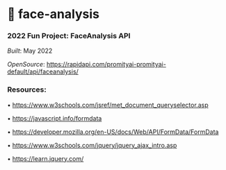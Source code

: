 #  👤 face-analysis
### 2022 Fun Project: FaceAnalysis API
*Built*: May 2022

*OpenSource*: https://rapidapi.com/promityai-promityai-default/api/faceanalysis/


### Resources:
• https://www.w3schools.com/jsref/met_document_queryselector.asp

• https://javascript.info/formdata

• https://developer.mozilla.org/en-US/docs/Web/API/FormData/FormData

• https://www.w3schools.com/jquery/jquery_ajax_intro.asp

• https://learn.jquery.com/